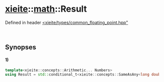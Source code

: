 # [xieite](../../xieite.md)\:\:[math](../../math.md)\:\:Result
Defined in header [<xieite/types/common_floating_point.hpp"](../../../include/xieite/types/common_floating_point.hpp)

&nbsp;

## Synopses
#### 1)
```cpp
template<xieite::concepts::Arithmetic... Numbers>
using Result = std::conditional_t<xieite::concepts::SameAsAny<long double, Numbers...>, long double, std::conditional_t<xieite::concepts::SameAsAll<float, Numbers...>, float, double>>;
```
